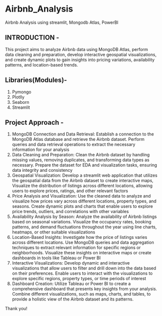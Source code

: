 # Airbnb_Analysis
Airbnb Analysis using streamlit, Mongodb Atlas, PowerBI

INTRODUCTION - 
-------------------------------------------------
This project aims to analyze Airbnb data using MongoDB Atlas, perform data cleaning and preparation, develop interactive geospatial visualizations, and create dynamic
plots to gain insights into pricing variations, availability patterns, and location-based trends.

Libraries(Modules)-
---------------------------------
1. Pymongo
2. Plotlly
3. Seaborn
4. Streamlit

Project Approach - 
------------------------------------
1. MongoDB Connection and Data Retrieval: Establish a connection to the MongoDB Atlas database and retrieve the Airbnb dataset. Perform queries and data retrieval operations to extract the necessary information for your analysis
2. Data Cleaning and Preparation: Clean the Airbnb dataset by handling missing values, removing duplicates, and transforming data types as necessary. Prepare the dataset for EDA and visualization tasks, ensuring data integrity and consistency
3. Geospatial Visualization: Develop a streamlit web application that utilizes the geospatial data from the Airbnb dataset to create interactive maps, Visualize the distribution of listings across different locations, allowing users to explore prices, ratings, and other relevant factors
4. Price Analysis and Visualization: Use the cleaned data to analyze and visualize how prices vary across different locations, property types, and seasons. Create dynamic plots and charts that enable users to explore price trends, outliers, and correlations with other variables
5. Availability Analysis by Season: Analyze the availability of Airbnb listings based on seasonal variations. Visualize the occupancy rates, booking patterns, and demand fluctuations throughout the year using line charts, heatmaps, or other suitable visualizations
6. Location-Based Insights: Investigate how the price of listings varies across different locations. Use MongoDB queries and data aggregation techniques to extract relevant information for specific regions or neighborhoods. Visualize these insights on interactive maps or create dashboards in tools like Tableau or Power BI
7. Interactive Visualizations: Develop dynamic and interactive visualizations that allow users to filter and drill down into the data based on their preferences.
Enable users to interact with the visualizations to explore specific regions, property types, or time periods of interest
8. Dashboard Creation: Utilize Tableau or Power BI to create a comprehensive dashboard that presents key insights from your analysis. Combine different visualizations, such as maps, charts, and tables, to provide a holistic view of the Airbnb dataset and its patterns.

Thank you!

